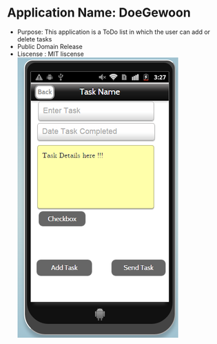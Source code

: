 # Application Name: DoeGewoon
* Purpose: This application is a ToDo list in which the user can add or delete tasks
* Public Domain Release
* Liscense : MIT liscense
![](https://github.com/ovothomas/DoeGewoon/blob/master/doc/TaskDetailsActivity.png)
